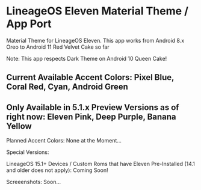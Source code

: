 # LineageOS Eleven Material Theme / App Port
 Material Theme for LineageOS Eleven.
 This app works from Android 8.x Oreo to Android 11 Red Velvet Cake so far
 
 Note: This app respects Dark Theme on Android 10 Queen Cake!
 
 Current Available Accent Colors: Pixel Blue, Coral Red, Cyan, Android Green
 -------------------------------------------------------------------------
 Only Available in 5.1.x Preview Versions as of right now:
 Eleven Pink, Deep Purple, Banana Yellow
 -------------------------------------------------------------------------
 
 Planned Accent Colors: None at the Moment...

 Special Versions:
  
 LineageOS 15.1+ Devices / Custom Roms that have Eleven Pre-Installed (14.1 and older does not apply): Coming Soon!

 Screeenshots: Soon...
